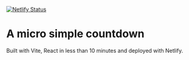 [![Netlify Status](https://api.netlify.com/api/v1/badges/692a6e63-efc4-4a68-b6be-188457879b10/deploy-status)](https://app.netlify.com/sites/tiny-vite-react-countdown/deploys)

# A micro simple countdown

Built with Vite, React in less than 10 minutes and deployed with Netlify.


